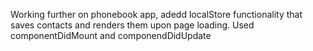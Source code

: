 Working further on phonebook app, adedd localStore functionality that saves contacts and renders them upon page loading. Used componentDidMount and componendDidUpdate
